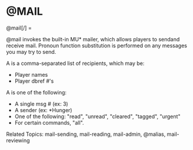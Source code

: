 # @MAIL

@mail[/<switches>] <player-list> = <subject>

@mail invokes the built-in MU\* mailer, which allows players to sendand receive mail. Pronoun function substitution is performed on any messages you may try to send.

A <player-list> is a comma-separated list of recipients, which may be:

- Player names
- Player dbref #'s

A <msg> is one of the following:

- A single msg # (ex: 3)
- A sender (ex: \*Hunger)
- One of the following: "read", "unread", "cleared", "tagged", "urgent"
- For certain commands, "all".

Related Topics:
mail-sending, mail-reading, mail-admin, @malias, mail-reviewing
